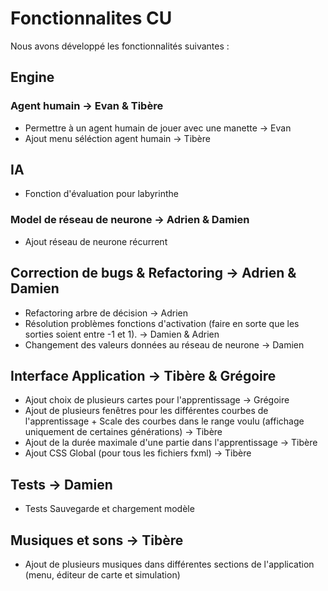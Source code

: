 # Fonctionnalites CU

Nous avons développé les fonctionnalités suivantes :

## Engine

### Agent humain -> Evan & Tibère

- Permettre à un agent humain de jouer avec une manette -> Evan
- Ajout menu séléction agent humain -> Tibère

## IA

- Fonction d'évaluation pour labyrinthe

### Model de réseau de neurone -> Adrien & Damien

- Ajout réseau de neurone récurrent

## Correction de bugs & Refactoring -> Adrien & Damien

- Refactoring arbre de décision -> Adrien
- Résolution problèmes fonctions d'activation (faire en sorte que les sorties soient entre -1 et 1). -> Damien & Adrien
- Changement des valeurs données au réseau de neurone -> Damien

## Interface Application -> Tibère & Grégoire

- Ajout choix de plusieurs cartes pour l'apprentissage -> Grégoire
- Ajout de plusieurs fenêtres pour les différentes courbes de l'apprentissage + Scale des courbes dans le range voulu
  (affichage uniquement de certaines générations) -> Tibère
- Ajout de la durée maximale d'une partie dans l'apprentissage -> Tibère
- Ajout CSS Global (pour tous les fichiers fxml) -> Tibère

## Tests -> Damien

- Tests Sauvegarde et chargement modèle

## Musiques et sons -> Tibère

- Ajout de plusieurs musiques dans différentes sections de l'application (menu, éditeur de carte et simulation)